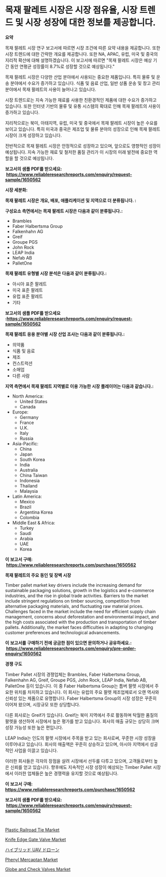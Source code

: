 <p><h1>목재 팔레트 시장은 시장 점유율, 시장 트렌드 및 시장 성장에 대한 정보를 제공합니다.</h1></p><p><strong>요약</strong></p>
<p><p>목재 팔레트 시장 연구 보고서에 따르면 시장 조건에 따른 요약 내용을 제공합니다. 또한 시장 트렌드에 대한 간략한 개요를 제공합니다. 또한 NA, APAC, 유럽, 미국 및 중국의 지리적 확산에 대해 설명하겠습니다. 이 보고서에 따르면 "목재 팔레트 시장은 예상 기간 동안 연평균 성장률이 8.7%로 성장할 것으로 예상됩니다."</p><p>목재 팔레트 시장은 다양한 산업 분야에서 사용되는 중요한 제품입니다. 특히 물류 및 운송 분야에서 수요가 증가하고 있습니다. 식품 및 음료 산업, 일반 상품 운송 및 창고 관리 분야에서 목재 팔레트의 사용이 늘어나고 있습니다.</p><p>시장 트렌드로는 지속 가능한 재료를 사용한 친환경적인 제품에 대한 수요가 증가하고 있습니다. 또한 인터넷 기반의 물류 및 유통 시스템의 확대로 인해 목재 팔레트의 사용이 증가하고 있습니다.</p><p>지리적으로는 북미, 아태지역, 유럽, 미국 및 중국에서 목재 팔레트 시장이 높은 수요를 보이고 있습니다. 특히 미국과 중국은 제조업 및 물류 분야의 성장으로 인해 목재 팔레트 시장이 크게 성장하고 있습니다.</p><p>전반적으로 목재 팔레트 시장은 안정적으로 성장하고 있으며, 앞으로도 영향적인 성장이 예상됩니다. 지속 가능한 재료 및 철저한 품질 관리가 이 시장의 미래 발전에 중요한 역할을 할 것으로 예상됩니다.</p></p>
<p><strong>보고서의 샘플 PDF를 받으세요: &nbsp;<a href="https://www.reliableresearchreports.com/enquiry/request-sample/1650562">https://www.reliableresearchreports.com/enquiry/request-sample/1650562</a></strong></p>
<p><strong>시장 세분화:</strong></p>
<p><strong> 목재 팔레트 시장은 개요, 배포, 애플리케이션 및 지역으로 더 분류됩니다. :</strong></p>
<p><strong>구성요소 측면에서는 목재 팔레트 시장은 다음과 같이 분류됩니다.:</strong></p>
<p><ul><li>Brambles</li><li>Faber Halbertsma Group</li><li>Falkenhahn AG</li><li>Greif</li><li>Groupe PGS</li><li>John Rock</li><li>LEAP India</li><li>Nefab AB</li><li>PalletOne</li></ul></p>
<p><strong> 목재 팔레트 유형별 시장 분석은 다음과 같이 분류됩니다.:</strong></p>
<p><ul><li>아시아 표준 팔레트</li><li>미국 표준 팔레트</li><li>유럽 표준 팔레트</li><li>기타</li></ul></p>
<p><strong>보고서의 샘플 PDF를 받으세요 :<a href="https://www.reliableresearchreports.com/enquiry/request-sample/1650562">https://www.reliableresearchreports.com/enquiry/request-sample/1650562</a></strong></p>
<p><strong> 목재 팔레트 응용 분야별 시장 산업 조사는 다음과 같이 분류됩니다.:</strong></p>
<p><ul><li>의약품</li><li>식품 및 음료</li><li>제조</li><li>컨스트럭션</li><li>소매업</li><li>다른 사람</li></ul></p>
<p><strong>지역 측면에서 목재 팔레트 지역별로 이용 가능한 시장 플레이어는 다음과 같습니다.:</strong></p>
<p><ul>
    <li>
        North America:
        <ul>
            <li>United States</li>
            <li>Canada</li>
        </ul>
    </li>
    <li>
        Europe:
        <ul>
            <li>Germany</li>
            <li>France</li>
            <li>U.K.</li>
            <li>Italy</li>
            <li>Russia</li>
        </ul>
    </li>
    <li>
        Asia-Pacific:
        <ul>
            <li>China</li>
            <li>Japan</li>
            <li>South Korea</li>
            <li>India</li>
            <li>Australia</li>
            <li>China Taiwan</li>
            <li>Indonesia</li>
            <li>Thailand</li>
            <li>Malaysia</li>
        </ul>
    </li>
    <li>
        Latin America:
        <ul>
            <li>Mexico</li>
            <li>Brazil</li>
            <li>Argentina Korea</li>
            <li>Colombia</li>
        </ul>
    </li>
    <li>
        Middle East & Africa:
        <ul>
            <li>Turkey</li>
            <li>Saudi</li>
            <li>Arabia</li>
            <li>UAE</li>
            <li>Korea</li>
        </ul>
    </li>
    </ul></p>
<p><strong>이 보고서 구매: &nbsp;<a href="https://www.reliableresearchreports.com/purchase/1650562">https://www.reliableresearchreports.com/purchase/1650562</a></strong></p>
<p><strong>목재 팔레트의 주요 동인 및 장벽 시장</strong></p>
<p><p>Timber pallet market key drivers include the increasing demand for sustainable packaging solutions, growth in the logistics and e-commerce industries, and the rise in global trade activities. Barriers to the market include stringent regulations on timber sourcing, competition from alternative packaging materials, and fluctuating raw material prices. Challenges faced in the market include the need for efficient supply chain management, concerns about deforestation and environmental impact, and the high costs associated with the production and transportation of timber pallets. Additionally, the market faces difficulties in adapting to changing customer preferences and technological advancements.</p></p>
<p><strong>이 보고서를 구매하기 전에 궁금한 점이 있으면 문의하거나 공유하세요.: &nbsp;<a href="https://www.reliableresearchreports.com/enquiry/pre-order-enquiry/1650562">https://www.reliableresearchreports.com/enquiry/pre-order-enquiry/1650562</a></strong></p>
<p><strong>경쟁 구도</strong></p>
<p><p>Timber Pallet 시장의 경쟁업체는 Brambles, Faber Halbertsma Group, Falkenhahn AG, Greif, Groupe PGS, John Rock, LEAP India, Nefab AB, PalletOne 등이 있습니다. 이 중 Faber Halbertsma Group는 틈버 팔렛 시장에서 주요한 위치를 차지하고 있습니다. 이 회사는 유럽의 주요 팔렛 제조업체로서 오랜 역사와 신뢰성 있는 제품으로 유명합니다. Faber Halbertsma Group의 시장 성장은 꾸준히 이어져 왔으며, 시장규모 또한 상당합니다.</p><p>다른 회사로는 Greif가 있습니다. Greif는 북미 지역에서 주로 활동하며 탁월한 품질의 팔렛을 생산하여 시장에서 높은 평가를 받고 있습니다. 회사의 매출 규모는 상당히 크며 성장 가능성 또한 높은 편입니다.</p><p>LEAP India는 인도의 팔렛 시장에서 주목을 받고 있는 회사로써, 꾸준한 시장 성장을 이루어내고 있습니다. 회사의 매출액은 꾸준히 상승하고 있으며, 아시아 지역에서 성공적인 사업을 이끌고 있습니다.</p><p>이러한 회사들은 각자의 장점을 살려 시장에서 선두를 다투고 있으며, 고객들로부터 높은 신뢰를 얻고 있습니다. 향후에도 지속적인 시장 성장이 예상되는 Timber Pallet 시장에서 이러한 업체들은 높은 경쟁력을 유지할 것으로 예상됩니다.</p></p>
<p><strong>이 보고서 구매: &nbsp; <a href="https://www.reliableresearchreports.com/purchase/1650562">https://www.reliableresearchreports.com/purchase/1650562</a></strong></p>
<p><strong>보고서의 샘플 PDF를 받으세요: &nbsp;<a href="https://www.reliableresearchreports.com/enquiry/request-sample/1650562">https://www.reliableresearchreports.com/enquiry/request-sample/1650562</a></strong><strong></strong></p>
<p>&nbsp;</p>
<p><p><a href="https://issuu.com/reportprime-2/docs/plastic-railroad-tie-market-size-2030.pptx">Plastic Railroad Tie Market</a></p><p><a href="https://view.publitas.com/reportprime-1/knife-edge-gate-valve-market-size-global-industry-overview-market-segmentation-and-forecast-2024-to-2031/">Knife Edge Gate Valve Market</a></p><p><a href="https://github.com/pepo3k/Market-Research-Report-List-1/blob/main/710927611067.md">ハイブリッド UAV ドローン</a></p><p><a href="https://cat-emmental-94b.notion.site/Phenyl-Mercaptan-Market-Research-Report-The-Key-To-Successful-Business-Strategy-Forecasted-for-Peri-4befb2e526aa455ba92b0f5b05d63c57">Phenyl Mercaptan Market</a></p><p><a href="https://view.publitas.com/reportprime-1/globe-and-check-valves-market-a-comprehensive-report-of-its-market-share-growth-trends-2024-2031/">Globe and Check Valves Market</a></p></p>